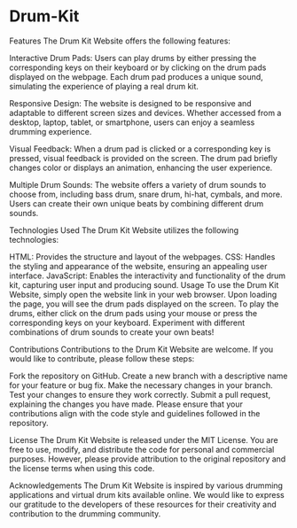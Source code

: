 # Drum-Kit
Features
The Drum Kit Website offers the following features:

Interactive Drum Pads: Users can play drums by either pressing the corresponding keys on their keyboard or by clicking on the drum pads displayed on the webpage. Each drum pad produces a unique sound, simulating the experience of playing a real drum kit.

Responsive Design: The website is designed to be responsive and adaptable to different screen sizes and devices. Whether accessed from a desktop, laptop, tablet, or smartphone, users can enjoy a seamless drumming experience.

Visual Feedback: When a drum pad is clicked or a corresponding key is pressed, visual feedback is provided on the screen. The drum pad briefly changes color or displays an animation, enhancing the user experience.

Multiple Drum Sounds: The website offers a variety of drum sounds to choose from, including bass drum, snare drum, hi-hat, cymbals, and more. Users can create their own unique beats by combining different drum sounds.

Technologies Used
The Drum Kit Website utilizes the following technologies:

HTML: Provides the structure and layout of the webpages.
CSS: Handles the styling and appearance of the website, ensuring an appealing user interface.
JavaScript: Enables the interactivity and functionality of the drum kit, capturing user input and producing sound.
Usage
To use the Drum Kit Website, simply open the website link in your web browser. Upon loading the page, you will see the drum pads displayed on the screen. To play the drums, either click on the drum pads using your mouse or press the corresponding keys on your keyboard. Experiment with different combinations of drum sounds to create your own beats!

Contributions
Contributions to the Drum Kit Website are welcome. If you would like to contribute, please follow these steps:

Fork the repository on GitHub.
Create a new branch with a descriptive name for your feature or bug fix.
Make the necessary changes in your branch.
Test your changes to ensure they work correctly.
Submit a pull request, explaining the changes you have made.
Please ensure that your contributions align with the code style and guidelines followed in the repository.

License
The Drum Kit Website is released under the MIT License. You are free to use, modify, and distribute the code for personal and commercial purposes. However, please provide attribution to the original repository and the license terms when using this code.

Acknowledgements
The Drum Kit Website is inspired by various drumming applications and virtual drum kits available online. We would like to express our gratitude to the developers of these resources for their creativity and contribution to the drumming community.
